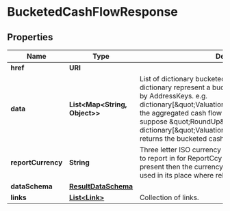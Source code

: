 

# BucketedCashFlowResponse


## Properties

Name | Type | Description | Notes
------------ | ------------- | ------------- | -------------
**href** | **URI** |  |  [optional]
**data** | **List&lt;Map&lt;String, Object&gt;&gt;** | List of dictionary bucketed cash flow result set.  Each dictionary represent a bucketed cashflow result set keyed by AddressKeys.  e.g. dictionary[\&quot;Valuation/CashFlowAmount\&quot;] for the aggregated cash flow amount for the bucket.  e.g. suppose \&quot;RoundUp\&quot; method, then dictionary[\&quot;Valuation/CashFlowDate/RoundUp\&quot;] returns the bucketed cashflow date. |  [optional]
**reportCurrency** | **String** | Three letter ISO currency string indicating what currency to report in for ReportCcy denominated queries.  If not present then the currency of the relevant portfolio will be used in its place where relevant. |  [optional]
**dataSchema** | [**ResultDataSchema**](ResultDataSchema.md) |  |  [optional]
**links** | [**List&lt;Link&gt;**](Link.md) | Collection of links. |  [optional]



